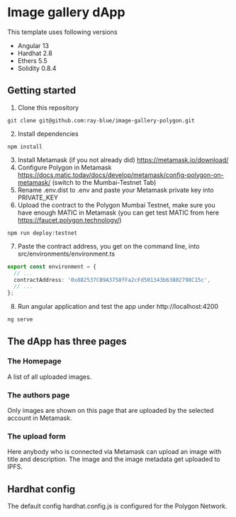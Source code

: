 # Image gallery dApp

This template uses following versions

* Angular 13
* Hardhat 2.8
* Ethers 5.5
* Solidity 0.8.4

## Getting started

1. Clone this repository 

```
git clone git@github.com:ray-blue/image-gallery-polygon.git
```

2. Install dependencies

```
npm install
```

3. Install Metamask (if you not already did) https://metamask.io/download/
4. Configure Polygon in Metamask https://docs.matic.today/docs/develop/metamask/config-polygon-on-metamask/ (switch to the Mumbai-Testnet Tab)
5. Rename .env.dist to .env and paste your Metamask private key into PRIVATE_KEY
6. Upload the contract to the Polygon Mumbai Testnet, make sure you have enough MATIC in Metamask (you can get test MATIC from here https://faucet.polygon.technology/)

```
npm run deploy:testnet
```

7. Paste the contract address, you get on the command line, into src/environments/environment.ts

```typescript
export const environment = {
  // ...
  contractAddress: '0x882537CB9A3758fFa2cFd501343b63802798C15c',
  // ...
};
```

8. Run angular application and test the app under http://localhost:4200

```
ng serve
```

## The dApp has three pages

### The Homepage

A list of all uploaded images.

### The authors page

Only images are shown on this page that are uploaded by the selected account in Metamask.

### The upload form

Here anybody who is connected via Metamask can upload an image with title and description. The image and the image metadata get uploaded to IPFS.

## Hardhat config

The default config hardhat.config.js is configured for the Polygon Network.

